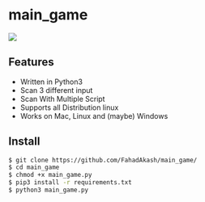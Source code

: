 # main_game
![](https://sera-brynn.com/wp-content/uploads/2019/06/shutterstock_1173031021.jpg)
## Features
- Written in Python3
- Scan 3 different input
- Scan With Multiple Script
- Supports  all Distribution linux
- Works on Mac, Linux and (maybe) Windows

## Install
```bash
$ git clone https://github.com/FahadAkash/main_game/
$ cd main_game
$ chmod +x main_game.py
$ pip3 install -r requirements.txt
$ python3 main_game.py
```
